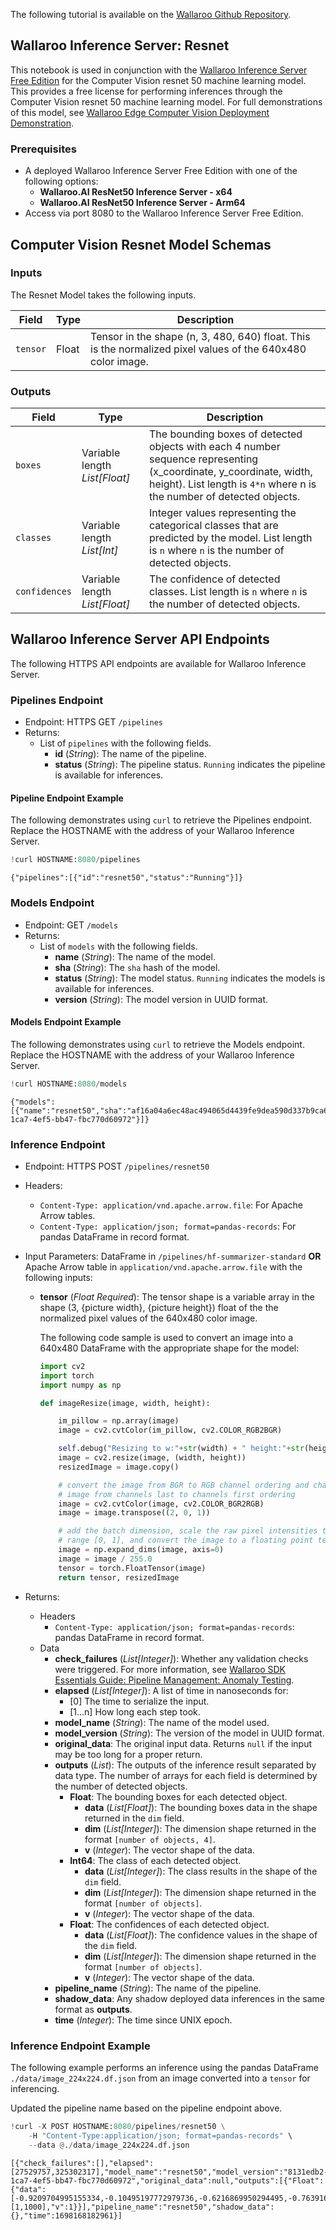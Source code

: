 The following tutorial is available on the [Wallaroo Github Repository](https://github.com/WallarooLabs/Wallaroo_Tutorials/tree/main/wallaroo-inference-server-tutorials/wallaroo-inference-server-cv-resnet).

## Wallaroo Inference Server:  Resnet

This notebook is used in conjunction with the [Wallaroo Inference Server Free Edition](https://docs.wallaroo.ai/wallaroo-inferencing-server/) for the Computer Vision resnet 50 machine learning model.  This provides a free license for performing inferences through the Computer Vision resnet 50 machine learning model.  For full demonstrations of this model, see [Wallaroo Edge Computer Vision Deployment Demonstration](https://docs.wallaroo.ai/20230300/wallaroo-tutorials/wallaroo-edge-publish/wallaroo-edge-cv-deployment-tutorial).

### Prerequisites

* A deployed Wallaroo Inference Server Free Edition with one of the following options:
  * **Wallaroo.AI ResNet50 Inference Server - x64**
  * **Wallaroo.AI ResNet50 Inference Server - Arm64**
* Access via port 8080 to the Wallaroo Inference Server Free Edition.

## Computer Vision Resnet Model Schemas

### Inputs

The Resnet Model takes the following inputs.

| Field | Type | Description |
|---|---|---|
| `tensor` | Float | Tensor in the shape (n, 3, 480, 640) float.  This is the normalized pixel values of the 640x480 color image.

### Outputs

| Field | Type | Description |
|---|---|---|
| `boxes` | Variable length *List[Float]* | The bounding boxes of detected objects with each 4 number sequence representing (x_coordinate, y_coordinate, width, height). List length is `4*n` where n is the number of detected objects. |
| `classes` | Variable length *List[Int]* | Integer values representing the categorical classes that are predicted by the model. List length is `n` where `n` is the number of detected objects. |
| `confidences` | Variable length *List[Float]* | The confidence of detected classes. List length is `n` where `n` is the number of detected objects. |

## Wallaroo Inference Server API Endpoints

The following HTTPS API endpoints are available for Wallaroo Inference Server.

### Pipelines Endpoint

* Endpoint: HTTPS GET `/pipelines`
* Returns:
  * List of `pipelines` with the following fields.
    * **id** (*String*): The name of the pipeline.
    * **status** (*String*): The pipeline status.  `Running` indicates the pipeline is available for inferences.

#### Pipeline Endpoint Example

The following demonstrates using `curl` to retrieve the Pipelines endpoint.  Replace the HOSTNAME with the address of your Wallaroo Inference Server.

```python
!curl HOSTNAME:8080/pipelines
```

    {"pipelines":[{"id":"resnet50","status":"Running"}]}

### Models Endpoint

* Endpoint: GET `/models`
* Returns:
  * List of `models` with the following fields.
    * **name** (*String*):  The name of the model.
    * **sha** (*String*):  The `sha` hash of the model.
    * **status** (*String*):  The model status.  `Running` indicates the models is available for inferences.
    * **version** (*String*): The model version in UUID format.

#### Models Endpoint Example

The following demonstrates using `curl` to retrieve the Models endpoint.  Replace the HOSTNAME with the address of your Wallaroo Inference Server.

```python
!curl HOSTNAME:8080/models
```

    {"models":[{"name":"resnet50","sha":"af16a04a6ec48ac494065d4439fe9dea590d337b9ca6dc328160ccf04a217b9c","status":"Running","version":"8131edb2-1ca7-4ef5-bb47-fbc770d60972"}]}

### Inference Endpoint

* Endpoint: HTTPS POST `/pipelines/resnet50`
* Headers:
  * `Content-Type: application/vnd.apache.arrow.file`: For Apache Arrow tables.
  * `Content-Type: application/json; format=pandas-records`: For pandas DataFrame in record format.
* Input Parameters: DataFrame in `/pipelines/hf-summarizer-standard` **OR** Apache Arrow table in `application/vnd.apache.arrow.file` with the following inputs:
  * **tensor** (*Float* *Required*): The tensor shape is a variable array in the shape (3, {picture width}, {picture height}) float of the the normalized pixel values of the 640x480 color image.

    The following code sample is used to convert an image into a 640x480 DataFrame with the appropriate shape for the model:

    ```python
    import cv2
    import torch
    import numpy as np

    def imageResize(image, width, height):

        im_pillow = np.array(image)
        image = cv2.cvtColor(im_pillow, cv2.COLOR_RGB2BGR)

        self.debug("Resizing to w:"+str(width) + " height:"+str(height))
        image = cv2.resize(image, (width, height)) 
        resizedImage = image.copy()

        # convert the image from BGR to RGB channel ordering and change the
        # image from channels last to channels first ordering
        image = cv2.cvtColor(image, cv2.COLOR_BGR2RGB)
        image = image.transpose((2, 0, 1))

        # add the batch dimension, scale the raw pixel intensities to the
        # range [0, 1], and convert the image to a floating point tensor
        image = np.expand_dims(image, axis=0)
        image = image / 255.0
        tensor = torch.FloatTensor(image)
        return tensor, resizedImage
    ```

* Returns:
  * Headers
    * `Content-Type: application/json; format=pandas-records`: pandas DataFrame in record format.
  * Data
    * **check_failures** (*List[Integer]*): Whether any validation checks were triggered.  For more information, see [Wallaroo SDK Essentials Guide: Pipeline Management: Anomaly Testing](https://docs.wallaroo.ai/wallaroo-developer-guides/wallaroo-sdk-guides/wallaroo-sdk-essentials-guide/wallaroo-sdk-essentials-pipelines/wallaroo-sdk-essentials-pipeline/#anomaly-testing).
    * **elapsed** (*List[Integer]*): A list of time in nanoseconds for:
      * [0] The time to serialize the input.
      * [1...n] How long each step took.
    * **model_name** (*String*): The name of the model used.
    * **model_version** (*String*): The version of the model in UUID format.
    * **original_data**: The original input data.  Returns `null` if the input may be too long for a proper return.
    * **outputs** (*List*): The outputs of the inference result separated by data type.  The number of arrays for each field is determined by the number of detected objects.
      * **Float**: The bounding boxes for each detected object.
        * **data** (*List[Float]*): The bounding boxes data in the shape returned in the `dim` field.
        * **dim** (*List[Integer]*): The dimension shape returned in the format `[number of objects, 4]`.
        * **v** (*Integer*): The vector shape of the data.
      * **Int64**: The class of each detected object.
        * **data** (*List[Integer]*): The class results in the shape of the `dim` field.
        * **dim** (*List[Integer]*): The dimension shape returned in the format `[number of objects]`.
        * **v** (*Integer*): The vector shape of the data.
      * **Float**: The confidences of each detected object.
        * **data** (*List[Float]*): The confidence values in the shape of the `dim` field.
        * **dim** (*List[Integer]*): The dimension shape returned in the format `[number of objects]`.
        * **v** (*Integer*): The vector shape of the data.
    * **pipeline_name**  (*String*): The name of the pipeline.
    * **shadow_data**: Any shadow deployed data inferences in the same format as **outputs**.
    * **time** (*Integer*): The time since UNIX epoch.

### Inference Endpoint Example

The following example performs an inference using the pandas DataFrame `./data/image_224x224.df.json` from an image converted into a `tensor` for inferencing.

Updated the pipeline name based on the pipeline endpoint above.

```python
!curl -X POST HOSTNAME:8080/pipelines/resnet50 \
    -H "Content-Type:application/json; format=pandas-records" \
    --data @./data/image_224x224.df.json
```

    [{"check_failures":[],"elapsed":[27529757,325302317],"model_name":"resnet50","model_version":"8131edb2-1ca7-4ef5-bb47-fbc770d60972","original_data":null,"outputs":[{"Float":{"data":[-0.9209704995155334,-0.10495197772979736,-0.6216869950294495,-0.7639160752296448,-0.2154858112335205,-0.505703330039978,-0.7874149680137634,-0.5596786141395569,-1.1615943908691406,0.568906307220459,0.25151896476745605,-0.4426764249801636,-0.2803022563457489,-0.18332044780254364,-0.5667626857757568,-0.2607719302177429,0.8765640258789062,-0.33152544498443604,-0.09792342782020569,-0.31929707527160645,-0.03542117774486542,2.243022918701172,1.2097502946853638,0.8100910782814026,-0.7545893788337708,-0.5059118866920471,-0.0510006882250309,-0.08611194789409637,0.04777945578098297,-0.9071007370948792,-1.2397105693817139,-0.6117401123046875,-1.2649085521697998,-0.49369877576828003,0.20755505561828613,-1.5142827033996582,-0.7229145765304565,-1.4517813920974731,0.5931597352027893,-0.705878734588623,-0.49715355038642883,-0.5067124366760254,0.6836690902709961,-0.2999878525733948,-0.38008007407188416,-0.12145837396383286,-0.3811112642288208,-0.3016861081123352,-1.0309451818466187,-1.221230387687683,-0.7402653694152832,0.31255042552948,-0.2385125458240509,-0.3597520589828491,-0.611875057220459,-1.4171234369277954,-0.6953393816947937,-0.8977612257003784,-0.4419158101081848,0.1640137881040573,-0.7315932512283325,-0.7470656633377075,-0.7364163994789124,0.026501402258872986,0.1274559199810028,-0.22767779231071472,-0.08014523983001709,-0.7872171401977539,-0.24927811324596405,-0.3231212794780731,-0.7516193985939026,0.6998400092124939,-0.961872398853302,0.21504326164722443,-1.143547534942627,0.06683613359928131,-0.9779999256134033,0.10952679812908173,1.164833664894104,0.9379342198371887,0.9289938807487488,1.4498789310455322,0.08302754908800125,0.2518922686576843,-0.7904947996139526,0.06390288472175598,0.03906869888305664,-0.05500852316617966,-0.4420778453350067,0.5122808218002319,-0.5220428109169006,0.43826937675476074,1.7422548532485962,-0.5095168352127075,-0.030511990189552307,-0.4733806848526001,-0.40053123235702515,-1.2809487581253052,0.5619056224822998,0.43158140778541565,-0.3192000091075897,-0.5592494010925293,-0.9030879139900208,-0.46101677417755127,-1.1964744329452515,-1.8386478424072266,-1.268721103668213,-0.4987451434135437,-0.9467898607254028,-0.7961544990539551,-1.4408328533172607,1.5324277877807617,0.45404139161109924,0.11730155348777771,-0.41721677780151367,-1.6324219703674316,-1.3549885749816895,0.5803042650222778,-1.0710985660552979,-0.60124671459198,-0.6479066610336304,-1.2841085195541382,-0.7957830429077148,-1.401261806488037,-0.8226445913314819,-0.39799076318740845,-0.33132264018058777,1.0660581588745117,1.3188652992248535,0.5740012526512146,-0.5056800246238708,-0.35661759972572327,0.13007494807243347,-0.47445982694625854,0.19196167588233948,0.21153435111045837,-0.9289034008979797,-0.37291449308395386,0.2660676836967468,0.41866201162338257,-0.19892796874046326,0.7431018352508545,0.18201318383216858,0.4720017910003662,0.5242726802825928,0.21621166169643402,1.60371732711792,0.8835126161575317,-0.12380070984363556,-0.026944845914840698,0.009989067912101746,-0.4380689859390259,0.11144248396158218,0.1770261973142624,-0.4518960118293762,-0.780663013458252,-0.5365955233573914,-0.2538329064846039,-0.8964980840682983,-0.7351016402244568,-0.562610924243927,-0.3931219279766083,-0.8018279075622559,-0.38880228996276855,-0.26731815934181213,-0.8326029777526855,-0.8142890334129333,-0.8159071207046509,-0.553368091583252,-0.88005131483078,-1.0833899974822998,-0.6795664429664612,0.05457449331879616,-0.20487120747566223,-0.5509709119796753,-0.6473774313926697,-0.8227453827857971,-0.48676371574401855,-0.17701402306556702,-0.6249679327011108,-1.0367640256881714,-0.18442967534065247,-0.7315160036087036,-0.26268064975738525,-0.653117299079895,-0.15912845730781555,-1.0511419773101807,-0.11766250431537628,-0.5304980278015137,-0.6946197748184204,0.9431405663490295,-0.16277898848056793,-1.259573221206665,-0.2701641023159027,-0.22112299501895905,0.022292666137218475,-1.0969599485397339,-0.940108597278595,-1.1559655666351318,-0.47618287801742554,-0.3831486999988556,-1.4605140686035156,-0.1628812998533249,-0.27183040976524353,-0.9461800456047058,-1.0246052742004395,-0.8583532571792603,-0.4901716709136963,-0.5817583203315735,-0.37399306893348694,-0.6668270826339722,-0.8859307169914246,-0.7769283056259155,-0.6553910970687866,-0.46439623832702637,-1.036147117614746,-0.4044029414653778,-0.794582188129425,-1.0624295473098755,-1.026174783706665,-0.21227572858333588,-0.5376724004745483,-0.11686201393604279,-0.08071712404489517,-0.6508125066757202,-1.112339735031128,-1.0137107372283936,-0.8185564279556274,-0.18649427592754364,-0.41967037320137024,-0.7899032831192017,-0.4784793257713318,-0.30983883142471313,-0.8027055263519287,-0.4974499046802521,-0.2866147458553314,-0.39197778701782227,-0.6406401991844177,-0.29926228523254395,-0.2155657261610031,-0.42895907163619995,-0.270721435546875,-0.8404824733734131,-1.0142185688018799,-1.1153329610824585,-0.09829577803611755,-0.8000189661979675,-0.5002450346946716,0.04158979654312134,-0.4216550588607788,-0.32672759890556335,-0.3359116315841675,-0.6465327143669128,-0.5420446395874023,-0.677740216255188,-1.3182228803634644,-0.5256472826004028,-0.14031659066677094,0.4651133418083191,-0.4331985414028168,-0.7378721833229065,-0.23489698767662048,-0.2701050043106079,-0.17281773686408997,-0.4927859902381897,-0.6927549839019775,-0.5999431014060974,-0.41988012194633484,-0.7209063172340393,-0.2252274453639984,0.43957704305648804,-0.9043164253234863,-0.01761981099843979,-0.026335589587688446,-0.5445156693458557,-0.3649775981903076,-0.055810511112213135,0.35159868001937866,-0.09406846761703491,1.320417881011963,-0.13321173191070557,-0.03580228239297867,-0.7201567888259888,0.5681303143501282,-0.042611394077539444,-0.43400681018829346,-1.037748098373413,-0.9433113932609558,-0.7705895900726318,-0.8540985584259033,-1.1520943641662598,-0.4646572470664978,-0.8853753209114075,-0.015536494553089142,-0.05845755338668823,-1.240859866142273,0.8901380300521851,-0.7399206161499023,-0.22436794638633728,0.3580622673034668,-0.5407640933990479,0.5826137065887451,-0.0013635698705911636,-0.32652992010116577,-1.0670695304870605,-0.8688358068466187,0.19306589663028717,0.33167946338653564,0.43373188376426697,-1.116331934928894,0.8561619520187378,-0.042152147740125656,0.2573075294494629,-0.16833168268203735,0.5832479596138,0.1577271819114685,0.014928349293768406,-0.24080097675323486,0.9676804542541504,0.26606616377830505,-0.14814026653766632,-1.0207809209823608,-1.389917016029358,-0.449222207069397,-0.8721746206283569,-1.2251662015914917,-0.477140337228775,-0.11569446325302124,-0.5069831609725952,-1.083264708518982,-0.6175448894500732,0.413604736328125,-0.0013798922300338745,-0.5658658742904663,-1.2231775522232056,-0.9018735885620117,0.36560505628585815,-1.1615400314331055,-0.7576948404312134,-0.465523898601532,-0.33407920598983765,-1.156665325164795,-1.0972446203231812,-1.055629014968872,-0.9538413882255554,-0.29831230640411377,0.05566616356372833,0.08730535209178925,-0.11356982588768005,0.30853772163391113,1.0986526012420654,0.8958814144134521,-0.5594778060913086,0.07116948813199997,1.4898041486740112,-0.31238222122192383,0.18415921926498413,-0.17314490675926208,-0.03676576912403107,-0.1623574197292328,-0.6578186750411987,-0.5108855366706848,-0.6480699181556702,-0.9184983968734741,-0.6637812256813049,-0.2757290005683899,-1.3479835987091064,-0.5067780017852783,-0.7547329068183899,-0.6618969440460205,-1.4024516344070435,-0.5912376046180725,-0.7561465501785278,-0.715125560760498,-0.6662845015525818,-0.8036122918128967,-0.6599592566490173,-0.7779589891433716,-0.9233367443084717,-1.4765493869781494,-1.4116783142089844,-1.3740601539611816,-0.5998063087463379,-0.7742412090301514,-1.1175466775894165,-0.384885311126709,-0.24292512238025665,-0.6826799511909485,-1.4004570245742798,0.46205002069473267,-1.286272644996643,-0.3404599726200104,-0.987995982170105,-1.1965181827545166,-0.5511451959609985,-0.12215817719697952,-1.7043112516403198,-0.9024007320404053,-0.5421878099441528,0.9737245440483093,-0.10456550121307373,-0.2992042005062103,0.4214884042739868,0.8037926554679871,1.6214385032653809,1.9543476104736328,-1.2761635780334473,-0.9679189920425415,-0.3349860906600952,1.2094849348068237,-1.3236700296401978,-0.5746944546699524,-0.13343165814876556,1.0152003765106201,-0.4270273447036743,-1.7958765029907227,1.107527494430542,1.1610289812088013,2.011263132095337,1.135374665260315,-0.21055474877357483,0.3953458070755005,0.4075581133365631,0.4029461145401001,-1.2393189668655396,0.833898663520813,0.3117360472679138,0.15228813886642456,0.02698197215795517,0.2560880184173584,-1.1009031534194946,0.2893723249435425,0.6178666949272156,-0.40664979815483093,0.5198152661323547,1.2278573513031006,-0.1146264299750328,1.2391082048416138,0.7967079877853394,-0.7516393661499023,0.7415142059326172,0.12364427745342255,1.3104360103607178,0.6513729095458984,-0.04641484469175339,0.7042532563209534,0.7170249819755554,0.5792890787124634,-0.242716982960701,0.4197053909301758,-0.6950762867927551,0.7933202981948853,-1.0776355266571045,-0.3237878084182739,-2.1705238819122314,-0.06081146001815796,0.8887625336647034,0.4291456341743469,-0.5747496485710144,-0.05979827791452408,1.453162431716919,-0.9694859385490417,1.270255446434021,0.30279359221458435,0.7681897282600403,0.22597730159759521,-0.6870170831680298,-1.5033100843429565,-0.8116369843482971,0.11605732142925262,1.7070167064666748,0.3336390554904938,0.13725842535495758,1.8250784873962402,-1.0757156610488892,-0.16486911475658417,-1.126733660697937,0.5104795098304749,0.3701506555080414,-0.3031306862831116,-0.8433326482772827,0.4124279320240021,-0.01868516206741333,-0.16358380019664764,0.9088908433914185,-0.12194035947322845,-0.12856817245483398,0.41996604204177856,1.6277682781219482,-0.7734174728393555,-0.42266547679901123,0.6842201352119446,0.4692940413951874,0.31813523173332214,1.0468335151672363,-0.5902098417282104,-0.278582364320755,0.05376390740275383,-0.136165589094162,2.089674472808838,-0.040205247700214386,-0.7496594190597534,0.16078267991542816,1.2041277885437012,0.1341906636953354,0.396079957485199,0.13784697651863098,1.0825412273406982,0.11474834382534027,-1.7693212032318115,1.7622990608215332,-0.01557900756597519,2.0813026428222656,0.6545820832252502,0.7808902859687805,-0.1959315836429596,0.7590656280517578,1.7041183710098267,-1.1041723489761353,-0.071625255048275,0.41195791959762573,0.2220793217420578,0.49947935342788696,0.292194664478302,-0.8384259939193726,0.2296275794506073,0.03995368629693985,0.4891844689846039,-0.2948397397994995,0.37786054611206055,1.50634765625,0.22178122401237488,0.4304642677307129,-0.8796026706695557,0.9004719853401184,-0.39326122403144836,0.49855953454971313,1.0545659065246582,0.8854320049285889,-0.2740119993686676,1.529700517654419,-0.20314311981201172,0.179155170917511,0.35442987084388733,-1.1193228960037231,1.0009814500808716,0.18068549036979675,-0.9829123616218567,-0.5442547798156738,1.9677071571350098,0.20984645187854767,1.8926684856414795,-0.3695008158683777,0.17401054501533508,1.0450481176376343,-0.3103210926055908,0.6515191793441772,1.420647382736206,0.606541633605957,0.6521590352058411,-1.1551086902618408,-0.14953894913196564,0.0757220983505249,0.8896767497062683,-0.9432287216186523,-0.08375251293182373,-0.15259894728660583,1.1814416646957397,-1.0809072256088257,-0.3015100359916687,0.42385488748550415,-1.1910933256149292,0.4586171805858612,0.11632023751735687,1.7501803636550903,-0.7920348644256592,0.8074683547019958,0.34176668524742126,0.405336856842041,-0.8041310906410217,-0.6195210218429565,-1.2346075773239136,-0.9814852476119995,0.9744203090667725,1.909523844718933,0.9723700881004333,0.0021057482808828354,1.8349025249481201,0.42266014218330383,0.47549688816070557,0.13202238082885742,0.9839087128639221,0.6754351258277893,1.1667293310165405,-0.2358449548482895,0.5194358825683594,1.6368403434753418,-0.3303961753845215,0.19321447610855103,0.20213022828102112,2.5254693031311035,1.061149001121521,0.1918025016784668,-0.09913367033004761,1.8697506189346313,0.16695894300937653,1.027121901512146,-0.3759192228317261,0.4280250072479248,0.1886344701051712,0.41449612379074097,-0.3027029037475586,-0.8538863658905029,0.874592661857605,-0.5291706323623657,0.5278916954994202,1.1562126874923706,0.3124074637889862,1.5062215328216553,0.24959781765937805,-0.2989508807659149,-0.3633832633495331,0.5433388948440552,2.2704288959503174,-1.2271356582641602,0.5633565783500671,1.2263065576553345,-0.32912546396255493,0.9812907576560974,1.401715636253357,0.12303151190280914,1.5093351602554321,0.5919018387794495,1.1049375534057617,-0.7463673949241638,1.5469328165054321,-0.22748711705207825,-0.7259052395820618,-0.11623119562864304,-0.16353480517864227,-1.0500743389129639,1.2737787961959839,-0.1742296814918518,-0.0981951653957367,1.8143444061279297,-0.36115914583206177,0.41224923729896545,1.010721206665039,0.5128273963928223,1.489839792251587,1.2662956714630127,0.25254613161087036,-0.6062920689582825,0.19718536734580994,-0.01894102618098259,-0.134208083152771,-0.15577495098114014,1.1997627019882202,-1.1146360635757446,0.8346014022827148,0.3525276482105255,-1.252081036567688,1.151665210723877,0.18464268743991852,-0.12615403532981873,-0.11913051456212997,1.3235284090042114,-0.12335963547229767,0.3519168198108673,-0.3647504150867462,-0.5815200805664062,0.3721984624862671,1.1070363521575928,0.7182292938232422,1.2213642597198486,-0.5011804103851318,0.7016568183898926,2.206418037414551,0.25011196732521057,1.3411211967468262,2.2366504669189453,1.3729431629180908,1.3616923093795776,1.0888299942016602,0.8963667750358582,-0.7186436057090759,0.8761733770370483,-1.7245713472366333,-0.3761419653892517,-0.6949666738510132,-0.4744648337364197,0.49517470598220825,-0.26921889185905457,0.6399660110473633,-0.037752799689769745,0.8372378349304199,1.2470911741256714,-0.6462659239768982,-0.01153266429901123,1.2984203100204468,1.7733206748962402,2.1245956420898438,0.43963006138801575,-0.48896047472953796,-0.2035958617925644,-0.5756109356880188,-0.19195324182510376,-0.8748353719711304,1.12523353099823,0.44734707474708557,1.3836877346038818,0.9467954635620117,-0.5018315315246582,0.2198813408613205,0.5050004720687866,-0.4263571500778198,0.3987411856651306,-0.9733580350875854,1.4101943969726562,1.0701072216033936,1.3108763694763184,-0.7049845457077026,0.5588164925575256,0.7547019124031067,1.169978380203247,0.014247231185436249,1.3818862438201904,0.2800585627555847,-0.06990480422973633,0.8397774696350098,1.0387616157531738,1.188425064086914,-0.3978699743747711,1.317960262298584,-1.6830912828445435,-0.441020667552948,0.17136962711811066,0.6412571668624878,-0.20607542991638184,-0.4045804440975189,0.709758996963501,-0.8436398506164551,0.088142991065979,-0.7537981271743774,1.5127508640289307,0.5068806409835815,1.24295973777771,0.20456252992153168,-0.1240159422159195,1.4381592273712158,-0.6329399943351746,-0.6085461974143982,-0.14306750893592834,0.9852379560470581,1.3743023872375488,1.0644738674163818,-0.7184225916862488,-0.443462997674942,1.3264758586883545,0.5000901818275452,0.5828590989112854,1.3036035299301147,-0.8318939805030823,0.9733138680458069,0.7305686473846436,0.5967376232147217,-0.4271482825279236,1.8288979530334473,-0.6398878693580627,1.9975165128707886,0.5041693449020386,0.10683761537075043,1.460059642791748,0.39745214581489563,1.0783624649047852,-0.16698789596557617,0.5964105725288391,0.901760995388031,0.6367858052253723,-0.054806917905807495,1.444382905960083,-0.29926711320877075,0.2149081975221634,2.150785446166992,1.7501527070999146,-1.4081913232803345,-0.3245497941970825,-0.7634434103965759,-1.751070499420166,0.5249605178833008,-0.17399373650550842,-0.30540356040000916,1.035701870918274,-0.4315982758998871,0.008255764842033386,1.558243989944458,-0.5628502368927002,-0.02457357943058014,0.47592630982398987,-0.44818803668022156,-1.5974876880645752,0.56432044506073,1.0088825225830078,0.9638292789459229,1.545628547668457,-0.09768113493919373,0.5089536905288696,-0.0021802783012390137,-0.36748719215393066,0.1737431287765503,0.5180536508560181,0.07436614483594894,1.5711798667907715,1.943305253982544,0.5498442053794861,-0.9930218458175659,-0.6083242893218994,-0.2013009488582611,1.3308700323104858,-0.8167026042938232,0.006207823753356934,0.45975571870803833,-0.49905574321746826,0.9887742400169373,-0.84366774559021,0.604198694229126,0.9432424306869507,0.08083109557628632,1.4405077695846558,-1.499477744102478,0.4067830443382263,1.560760498046875,0.8798314929008484,0.9286937713623047,-0.28648531436920166,-0.22547270357608795,1.3736662864685059,0.7598023414611816,1.6068446636199951,0.1769525110721588,1.287580966949463,-0.01707940548658371,0.2710782289505005,-0.35294991731643677,1.721372127532959,1.8594859838485718,1.8306946754455566,0.0676187202334404,-0.39651060104370117,-0.2584508955478668,-0.16689759492874146,0.5367350578308105,0.948274552822113,0.21949291229248047,-0.2009197622537613,1.1271307468414307,0.7819018363952637,-0.6322094798088074,1.2617113590240479,0.41581693291664124,-0.4077521562576294,1.2407639026641846,0.8363466262817383,0.8975659608840942,-0.5618476867675781,-1.7917808294296265,0.12411904335021973,0.08834147453308105,-0.13419488072395325,0.04226042330265045,-0.37101492285728455,0.9134185314178467,1.3729610443115234,0.40617963671684265,-1.4950063228607178,-0.05630122125148773,0.8978904485702515,-0.03534752130508423,-0.12193681299686432,0.6188242435455322,0.40069499611854553,-0.31796982884407043,0.1747206598520279,0.37870997190475464,-0.41907232999801636,-0.22002571821212769,-0.9488582015037537,-0.9410786032676697,0.6373963356018066,-0.18604668974876404,0.02195214480161667,0.42791739106178284,1.8799998760223389,0.12869909405708313,0.6486508846282959,1.7816200256347656,0.9102027416229248,0.7121638059616089,0.904643177986145,0.48776426911354065,1.327762484550476,0.24968811869621277,2.017207384109497,-0.41420719027519226,-0.5111576914787292,0.09422306716442108,0.34550780057907104,0.6307950019836426,1.557183861732483,0.1778859943151474,0.9294703006744385,-0.32763591408729553,-0.09554643929004669,1.64060640335083,1.2161986827850342,0.4571632146835327,1.463487982749939,-1.483738660812378,-0.6225318312644958,0.5066191554069519,0.79685378074646,-0.35556790232658386,-0.3190082311630249,0.03779152035713196,-0.9741584062576294,0.23171815276145935,-0.3389521837234497,-0.17310641705989838,-1.1170929670333862,0.12941405177116394,0.015663087368011475,-0.23748691380023956,-0.08955245465040207,-1.338668704032898,-0.48760098218917847,-0.4213200509548187,-0.7966384291648865,-0.37229469418525696,-0.08455665409564972,-0.9551592469215393,-0.14154724776744843,-1.0582828521728516,-0.29969489574432373,-0.23903971910476685,-0.8703352212905884,-0.07108908891677856,-0.5732548832893372,-1.1118788719177246,0.556557834148407,0.6183388233184814,0.03212800621986389,0.3973385691642761,0.021344508975744247,-0.706170380115509,0.31151002645492554,-1.613413691520691,-0.7529142498970032,-0.2416715770959854,1.19569993019104,-0.27011939883232117,-0.43977734446525574,-0.7299510836601257,-0.4360605478286743,-1.5170601606369019,-0.49263614416122437,-1.0598011016845703,1.2693921327590942,-0.29401224851608276,1.3838361501693726,1.0566034317016602,0.40418583154678345,0.21227997541427612,0.9324294328689575,-1.2605706453323364,1.5176717042922974,1.1745238304138184,1.8724037408828735,1.5743789672851562,1.8142712116241455,0.1270366609096527,1.253751277923584,-1.1204032897949219,-0.36507704854011536,-0.6184782981872559,1.4403680562973022,-0.05291403830051422,-1.4191648960113525,0.08177758753299713,0.1156747117638588,-0.297759473323822,0.03207244724035263,-1.4184123277664185,-1.5589656829833984,-1.4492018222808838,-1.3548011779785156,-0.7391464114189148,-1.2119114398956299,-1.909700632095337,-0.05207614600658417,0.5909574627876282],"dim":[1,1000],"v":1}}],"pipeline_name":"resnet50","shadow_data":{},"time":1698168182961}]
